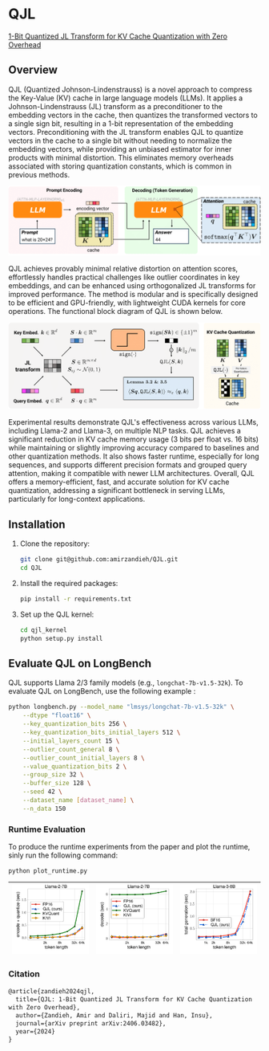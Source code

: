 # QJL
[1-Bit Quantized JL Transform for KV Cache Quantization with Zero Overhead](https://arxiv.org/pdf/2406.03482) 


## Overview
QJL (Quantized Johnson-Lindenstrauss) is a novel approach to compress the Key-Value (KV) cache in large language models (LLMs). It applies a Johnson-Lindenstrauss (JL) transform as a preconditioner to the embedding vectors in the cache, then quantizes the transformed vectors to a single sign bit, resulting in a 1-bit representation of the embedding vectors. Preconditioning with the JL transform enables QJL to quantize vectors in the cache to a single bit without needing to normalize the embedding vectors, while providing an unbiased estimator for inner products with minimal distortion. This eliminates memory overheads associated with storing quantization constants, which is common in previous methods.


![LLM Decoding](./img/fig_llm_decoding.png)

QJL achieves provably minimal relative distortion on attention scores, effortlessly handles practical challenges like outlier coordinates in key embeddings, and can be enhanced using orthogonalized JL transforms for improved performance. The method is modular and is specifically designed to be efficient and GPU-friendly, with lightweight CUDA kernels for core operations.
The functional block diagram of QJL is shown below.


![QJL](./img/fig_qjl3.png)

Experimental results demonstrate QJL's effectiveness across various LLMs, including Llama-2 and Llama-3, on multiple NLP tasks. QJL achieves a significant reduction in KV cache memory usage (3 bits per float vs. 16 bits) while maintaining or slightly improving accuracy compared to baselines and other quantization methods. It also shows faster runtime, especially for long sequences, and supports different precision formats and grouped query attention, making it compatible with newer LLM architectures. Overall, QJL offers a memory-efficient, fast, and accurate solution for KV cache quantization, addressing a significant bottleneck in serving LLMs, particularly for long-context applications.


## Installation
1. Clone the repository:
    ```sh
    git clone git@github.com:amirzandieh/QJL.git
    cd QJL
    ```

2. Install the required packages:
    ```sh
    pip install -r requirements.txt
    ```

3. Set up the QJL kernel:
    ```sh
    cd qjl_kernel
    python setup.py install
    ```

## Evaluate QJL on LongBench

QJL supports Llama 2/3 family models (e.g., ``longchat-7b-v1.5-32k``). To evaluate QJL on LongBench, use the following example :
```sh
python longbench.py --model_name "lmsys/longchat-7b-v1.5-32k" \
    --dtype "float16" \
    --key_quantization_bits 256 \
    --key_quantization_bits_initial_layers 512 \
    --initial_layers_count 15 \
    --outlier_count_general 8 \
    --outlier_count_initial_layers 8 \
    --value_quantization_bits 2 \
    --group_size 32 \
    --buffer_size 128 \
    --seed 42 \
    --dataset_name [dataset_name] \
    --n_data 150
```

### Runtime Evaluation
To produce the runtime experiments from the paper and plot the runtime, sinly run the following command:
```sh
python plot_runtime.py
```
| ![Plot Llama2 Encoding Time](./img/fig_quant_encoding_time_llama2.png) | ![Plot Llama2 Decoding Time](./img/fig_quant_decoding_time_llama2.png) | ![Plot Llama3](./img/fig_quant_total_time_llama3.png) |
|:---------------------------------------------------------------------:|:----------------------------------------------------------------------:|:-----------------------------------------------------:|



### Citation
```
@article{zandieh2024qjl,
  title={QJL: 1-Bit Quantized JL Transform for KV Cache Quantization with Zero Overhead},
  author={Zandieh, Amir and Daliri, Majid and Han, Insu},
  journal={arXiv preprint arXiv:2406.03482},
  year={2024}
}
```
